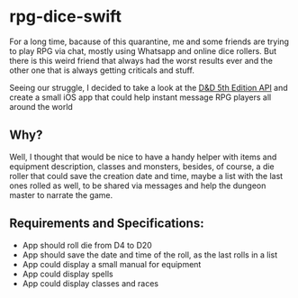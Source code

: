 # rpg-dice-swift


For a long time, bacause of this quarantine, me and some friends are trying to play RPG via chat, mostly using Whatsapp and online dice rollers.
But there is this weird friend that always had the worst results ever and the other one that is always getting criticals and stuff.

Seeing our struggle, I decided to take a look at the [D&D 5th Edition API](https://www.dnd5eapi.co/) 
and create a small iOS app that could help instant message RPG players all around the world

Why?
-----

Well, I thought that would be nice to have a handy helper with items and equipment description, classes and monsters, besides, of course, a die roller that
could save the creation date and time, maybe a list with the last ones rolled as well, to be shared via messages and help the dungeon master to narrate the game.

Requirements and Specifications:
--------------------------------

* App should roll die from D4 to D20
* App should save the date and time of the roll, as the last rolls in a list
* App could display a small manual for equipment
* App could display spells
* App could display classes and races


